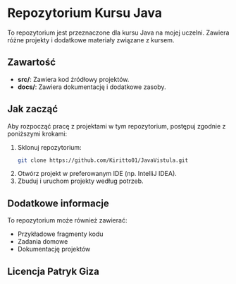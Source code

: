 # Repozytorium Kursu Java

To repozytorium jest przeznaczone dla kursu Java na mojej uczelni. Zawiera różne projekty i dodatkowe materiały związane z kursem.

## Zawartość

- **src/**: Zawiera kod źródłowy projektów.
- **docs/**: Zawiera dokumentację i dodatkowe zasoby.

## Jak zacząć

Aby rozpocząć pracę z projektami w tym repozytorium, postępuj zgodnie z poniższymi krokami:

1. Sklonuj repozytorium:
    ```sh
    git clone https://github.com/Kiritto01/JavaVistula.git
    ```
2. Otwórz projekt w preferowanym IDE (np. IntelliJ IDEA).
3. Zbuduj i uruchom projekty według potrzeb.

## Dodatkowe informacje

To repozytorium może również zawierać:
- Przykładowe fragmenty kodu
- Zadania domowe
- Dokumentację projektów

## Licencja **Patryk Giza**
